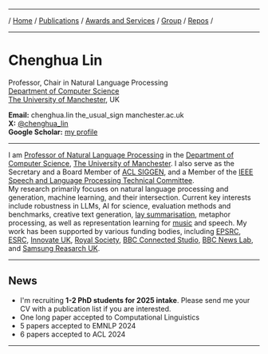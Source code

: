 ***

/ [Home](./index.md) / [Publications](./publication.md) /  [Awards and Services](./award-service.md) / [Group](./group.md) / [Repos](./repo.md) / 

***

# Chenghua Lin

Professor, Chair in Natural Language Processing \
[Department of Computer Science](https://www.cs.manchester.ac.uk/) \
[The University of Manchester](https://www.manchester.ac.uk/about/rankings/), UK
  
<b>Email:</b> chenghua.lin the_usual_sign manchester.ac.uk  
<b>X:</b> [@chenghua_lin](https://x.com/chenghua_lin)  
<b>Google Scholar:</b> [my profile](https://scholar.google.co.uk/citations?user=Tp1RdIQAAAAJ&hl=en)

***

I am [Professor of Natural Language Processing](https://research.manchester.ac.uk/en/persons/chenghua-lin) in the [Department of Computer Science](https://www.cs.manchester.ac.uk/), [The University of Manchester](https://www.manchester.ac.uk/). I also serve as the Secretary and a Board Member of [ACL SIGGEN](https://aclweb.org/aclwiki/SIGGEN), and a Member of the [IEEE Speech and Language Processing Technical Committee](https://signalprocessingsociety.org/community-involvement/speech-and-language-processing).   
My research primarily focuses on natural language processing and generation, machine learning, and their intersection. Current key interests include robustness in LLMs, AI for science, evaluation methods and benchmarks, creative text generation, [lay summarisation](https://biolaysumm.org/), metaphor processing, as well as representation learning for [music](https://huggingface.co/m-a-p/MERT-v1-330M) and speech.
My work has been supported by various funding bodies, including [EPSRC](https://www.ukri.org/councils/epsrc/), [ESRC](https://www.ukri.org/councils/esrc/), [Innovate UK](https://www.ukri.org/councils/innovate-uk/), [Royal Society](https://royalsociety.org/), [BBC Connected Studio](https://www.bbc.co.uk/rd/projects/connected-studio/), [BBC News Lab](https://www.bbc.co.uk/rdnewslabs/), and [Samsung Reasarch UK](https://research.samsung.com/sruk). 

<!-- For more info, please visit my [group page](https://lincedo-lab.github.io/).-->  

***


## News
* I'm recruiting **1-2 PhD students for 2025 intake**. Please send me your CV with a publication list if you are interested. 
* One long paper accepted to Computational Linguistics  
* 5 papers accepted to EMNLP 2024   
* 6 papers accepted to ACL 2024 

***

<!--  ## Personal  

I am a die-hard fan of the [90s Chicago Bulls](https://en.wikipedia.org/wiki/Chicago_Bulls). I used to play basketball a lot and was part of the starting lineup for my school's basketball team at my university in Beijing. Our team won two championships in the college league, which I am quite proud of, even though the matches were amateur. I stopped playing intensively after completely rupturing one of my [Achilles tendons](https://en.wikipedia.org/wiki/Achilles_tendon_rupture) during a match. Nevertheless, I still play for fun and occasionally, join the practice games of a team from the [Sheffield basketball league](https://www.sheffieldbasketball.co.uk/). -->
